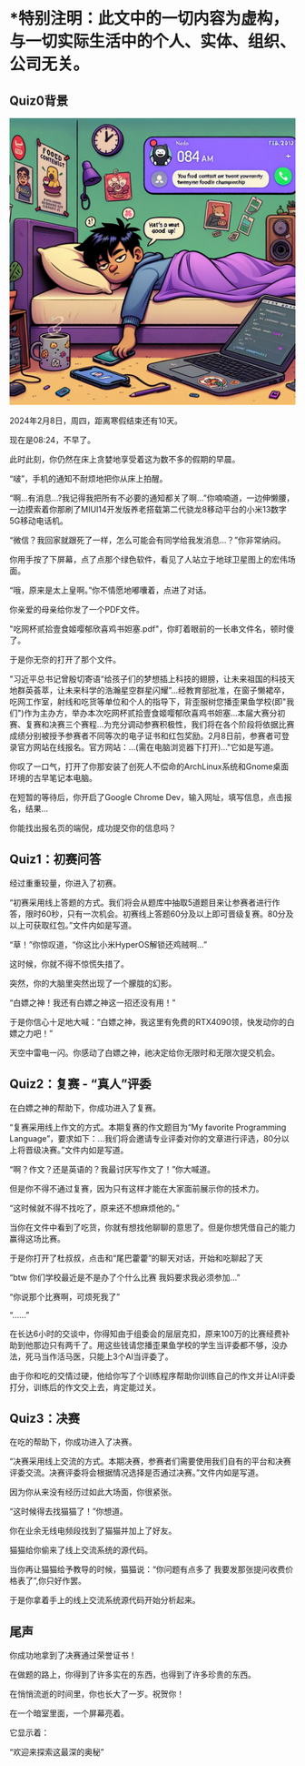 # *特别注明：此文中的一切内容为虚构，与一切实际生活中的个人、实体、组织、公司无关。

## Quiz0背景

![](./background-picture-generated-from-DALLE.jpg)

2024年2月8日，周四，距离寒假结束还有10天。

现在是08:24，不早了。

此时此刻，你仍然在床上贪婪地享受着这为数不多的假期的早晨。

“啵”，手机的通知不耐烦地把你从床上拍醒。

“啊...有消息...?我记得我把所有不必要的通知都关了啊...”你喃喃道，一边伸懒腰，一边摸索着你那刷了MIUI14开发版养老搭载第二代骁龙8移动平台的小米13数字5G移动电话机。

“微信？我回家就跟死了一样，怎么可能会有同学给我发消息...？”你非常纳闷。

你用手按了下屏幕，点了点那个绿色软件，看见了人站立于地球卫星图上的宏伟场面。

“哦，原来是太上皇啊。”你不情愿地嘟囔着，点进了对话。

你亲爱的母亲给你发了一个PDF文件。

"吃网杯贰拾壹食姬嘤郁欣喜鸡书妲塞.pdf"，你盯着眼前的一长串文件名，顿时傻了。

于是你无奈的打开了那个文件。

"习近平总书记曾殷切寄语“给孩子们的梦想插上科技的翅膀，让未来祖国的科技天地群英荟萃，让未来科学的浩瀚星空群星闪耀”...经教育部批准，在窗子懒裙卒，吃网工作室，射线和吃货等单位和个人的指导下，背歪服树您播歪果鱼学校(即"我们")作为主办方，举办本次吃网杯贰拾壹食姬嘤郁欣喜鸡书妲塞...本届大赛分初赛、复赛和决赛三个赛程...为充分调动参赛积极性，我们将在各个阶段将依据比赛成绩分别被授予参赛者不同等次的电子证书和红包奖励。2月8日前，参赛者可登录官方网站在线报名。官方网站：...(需在电脑浏览器下打开)..."它如是写道。

你叹了一口气，打开了你那安装了创死人不偿命的ArchLinux系统和Gnome桌面环境的古早笔记本电脑。

在短暂的等待后，你开启了Google Chrome Dev，输入网址，填写信息，点击报名，结果...

你能找出报名页的端倪，成功提交你的信息吗？

## Quiz1：初赛问答

经过重重较量，你进入了初赛。

“初赛采用线上答题的方式。我们将会从题库中抽取5道题目来让参赛者进行作答，限时60秒，只有一次机会。初赛线上答题60分及以上即可晋级复赛。80分及以上可获取红包。”文件内如是写道。

“草！”你惊叹道，“你这比小米HyperOS解锁还鸡贼啊...”

这时候，你就不得不惊慌失措了。

突然，你的大脑里突然出现了一个朦胧的幻影。

“白嫖之神！我还有白嫖之神这一招还没有用！”

于是你信心十足地大喊：“白嫖之神，我这里有免费的RTX4090领，快发动你的白嫖之力吧！”

天空中雷电一闪。你感动了白嫖之神，祂决定给你无限时和无限次提交机会。

## Quiz2：复赛 - “真人”评委

在白嫖之神的帮助下，你成功进入了复赛。

“复赛采用线上作文的方式。本期复赛的作文题目为“My favorite Programming Language”，要求如下：...我们将会邀请专业评委对你的文章进行评选，80分以上将晋级决赛。”文件内如是写道。

“啊？作文？还是英语的？我最讨厌写作文了！”你大喊道。

但是你不得不通过复赛，因为只有这样才能在大家面前展示你的技术力。

“这时候就不得不找吃了，原来还不想麻烦他的。”

当你在文件中看到了吃货，你就有想找他聊聊的意思了。但是你想凭借自己的能力赢得这场比赛。

于是你打开了杜叔叔，点击和“尾巴藿藿”的聊天对话，开始和吃聊起了天

“btw 你们学校最近是不是办了个什么比赛 我妈要求我必须参加...”

“你说那个比赛啊，可烦死我了”

“......”

在长达6小时的交谈中，你得知由于组委会的层层克扣，原来100万的比赛经费补助到他那边只有两千了。用这些钱请您播歪果鱼学校的学生当评委都不够，没办法，死马当作活马医，只能上3个AI当评委了。

由于你和吃的交情过硬，他给你写了个训练程序帮助你训练自己的作文并让AI评委打分，训练后的作文交上去，肯定能过关。

## Quiz3：决赛

在吃的帮助下，你成功进入了决赛。

“决赛采用线上交流的方式。本期决赛，参赛者们需要使用我们自有的平台和决赛评委交流。决赛评委将会根据情况选择是否通过决赛。”文件内如是写道。

因为你从来没有经历过如此大场面，你很紧张。

“这时候得去找猫猫了！”你想道。

你在业余无线电频段找到了猫猫并加上了好友。

猫猫给你偷来了线上交流系统的源代码。

当你再让猫猫给予教导的时候，猫猫说：“你问题有点多了 我要发那张提问收费价格表了”,你只好作罢。

于是你拿着手上的线上交流系统源代码开始分析起来。

## 尾声

你成功地拿到了决赛通过荣誉证书！

在做题的路上，你得到了许多实在的东西，也得到了许多珍贵的东西。

在悄悄流逝的时间里，你也长大了一岁。祝贺你！

在一个暗室里面，一个屏幕亮着。

它显示着：

“欢迎来探索这最深的奥秘”

